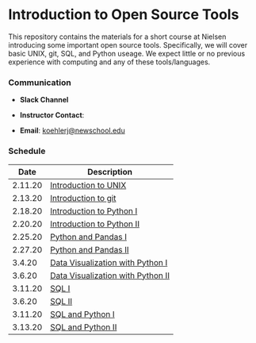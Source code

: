 # Introduction to Open Source Tools

This repository contains the materials for a short course at Nielsen introducing some important open source tools.  Specifically, we will cover basic UNIX, git, SQL, and Python useage.  We expect little or no previous experience with computing and any of these tools/languages.

### Communication 

- **Slack Channel**

- **Instructor Contact**: 
 - **Email**: koehlerj@newschool.edu

### Schedule

| **Date** | **Description** |
| --------- | -------------  |
| 2.11.20  |  [Introduction to UNIX](week_1/d1/README.md) |
| 2.13.20   |   [Introduction to git](week_1/d2/README.md) |
| 2.18.20  |  [Introduction to Python I](week_2/d1/README.md) |
| 2.20.20  | [Introduction to Python II](week_2/d2/README.md) |
| 2.25.20 | [Python and Pandas I](week_3/d1/README.md) |
| 2.27.20 | [Python and Pandas II](week_3/d2/README.md) |
| 3.4.20 | [Data Visualization with Python I](week_4/d1/README.md) |
| 3.6.20 | [Data Visualization with Python II](week_4/d2/README.md) |
| 3.11.20 | [SQL I](week_5/d1/README.md) |
| 3.6.20 | [SQL II](week_5/d2/README.md) |
| 3.11.20 | [SQL and Python I]() | 
| 3.13.20 | [SQL and Python II]() |


